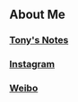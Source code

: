 ## About Me

### [Tony's Notes](http://abcwyc.github.io)           

### [Instagram](https://www.instagram.com/youcaiwang/)

### [Weibo](http://weibo.com/wycai)  
